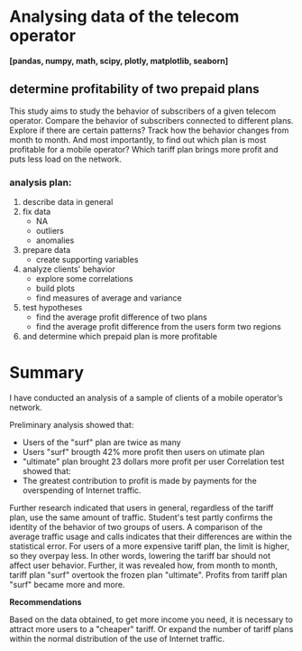# Analysing data of the telecom operator
__[pandas, numpy, math, scipy, plotly, matplotlib, seaborn]__

## determine profitability of two prepaid plans

This study aims to study the behavior of subscribers of a given telecom operator. Compare the behavior of subscribers connected to different plans. Explore if there are certain patterns? Track how the behavior changes from month to month. And most importantly, to find out which plan is most profitable for a mobile operator? Which tariff plan brings more profit and puts less load on the network.

### analysis plan:
1. describe data in general
2. fix data
    * NA 
    * outliers
    * anomalies
3. prepare data
    * create supporting variables
4. analyze clients' behavior
    * explore some correlations
    * build plots
    * find measures of average and variance
6. test hypotheses
    * find the average profit difference of two plans
    * find the average profit difference from the users form two regions
7. and determine which prepaid plan is more profitable

# Summary

I have conducted an analysis of a sample of clients of a mobile operator’s network. 

Preliminary analysis showed that:
- Users of the "surf" plan are twice as many 
- Users "surf" brougth 42% more profit then users on utimate plan
- "ultimate" plan brought 23 dollars more profit per user
Correlation test showed that:
- The greatest contribution to profit is made by payments for the overspending of Internet traffic.

Further research indicated that users in general, regardless of the tariff plan, use the same amount of traffic. 
Student's test partly confirms the identity of the behavior of two groups of users. 
A comparison of the average traffic usage and calls indicates that their differences are within the statistical error. 
For users of a more expensive tariff plan, the limit is higher, so they overpay less. 
In other words, lowering the tariff bar should not affect user behavior. 
Further, it was revealed how, from month to month, tariff plan "surf" overtook the frozen plan "ultimate". 
Profits from tariff plan "surf" became more and more. 

**Recommendations**

Based on the data obtained, to get more income you need, it is necessary to attract more users to a "cheaper" tariff. Or expand the number of tariff plans within the normal distribution of the use of Internet traffic.

